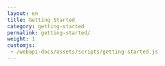 ```yaml
---
layout: en
title: Getting Started
category: getting-started
permalink: getting-started/
weight: 1
customjs:
 - /webapi-docs/assets/scripts/getting-started.js
---
```

